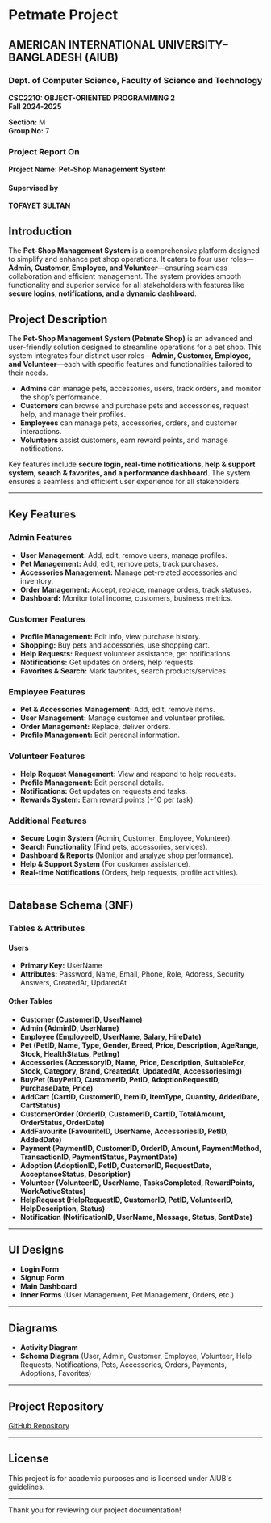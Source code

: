 # Petmate Project

## AMERICAN INTERNATIONAL UNIVERSITY–BANGLADESH (AIUB)  
### Dept. of Computer Science, Faculty of Science and Technology  
**CSC2210: OBJECT-ORIENTED PROGRAMMING 2**  
**Fall 2024-2025**  

**Section:** M  
**Group No:** 7  

### Project Report On
**Project Name: Pet-Shop Management System**  

#### Supervised by
**TOFAYET SULTAN**  



## Introduction
The **Pet-Shop Management System** is a comprehensive platform designed to simplify and enhance pet shop operations. It caters to four user roles—**Admin, Customer, Employee, and Volunteer**—ensuring seamless collaboration and efficient management. The system provides smooth functionality and superior service for all stakeholders with features like **secure logins, notifications, and a dynamic dashboard**.

## Project Description
The **Pet-Shop Management System (Petmate Shop)** is an advanced and user-friendly solution designed to streamline operations for a pet shop. This system integrates four distinct user roles—**Admin, Customer, Employee, and Volunteer**—each with specific features and functionalities tailored to their needs.

- **Admins** can manage pets, accessories, users, track orders, and monitor the shop’s performance.
- **Customers** can browse and purchase pets and accessories, request help, and manage their profiles.
- **Employees** can manage pets, accessories, orders, and customer interactions.
- **Volunteers** assist customers, earn reward points, and manage notifications.

Key features include **secure login, real-time notifications, help & support system, search & favorites, and a performance dashboard**. The system ensures a seamless and efficient user experience for all stakeholders.

---

## Key Features

### Admin Features
- **User Management:** Add, edit, remove users, manage profiles.
- **Pet Management:** Add, edit, remove pets, track purchases.
- **Accessories Management:** Manage pet-related accessories and inventory.
- **Order Management:** Accept, replace, manage orders, track statuses.
- **Dashboard:** Monitor total income, customers, business metrics.

### Customer Features
- **Profile Management:** Edit info, view purchase history.
- **Shopping:** Buy pets and accessories, use shopping cart.
- **Help Requests:** Request volunteer assistance, get notifications.
- **Notifications:** Get updates on orders, help requests.
- **Favorites & Search:** Mark favorites, search products/services.

### Employee Features
- **Pet & Accessories Management:** Add, edit, remove items.
- **User Management:** Manage customer and volunteer profiles.
- **Order Management:** Replace, deliver orders.
- **Profile Management:** Edit personal information.

### Volunteer Features
- **Help Request Management:** View and respond to help requests.
- **Profile Management:** Edit personal details.
- **Notifications:** Get updates on requests and tasks.
- **Rewards System:** Earn reward points (+10 per task).

### Additional Features
- **Secure Login System** (Admin, Customer, Employee, Volunteer).
- **Search Functionality** (Find pets, accessories, services).
- **Dashboard & Reports** (Monitor and analyze shop performance).
- **Help & Support System** (For customer assistance).
- **Real-time Notifications** (Orders, help requests, profile activities).

---

## Database Schema (3NF)

### Tables & Attributes
#### Users
- **Primary Key:** UserName
- **Attributes:** Password, Name, Email, Phone, Role, Address, Security Answers, CreatedAt, UpdatedAt

#### Other Tables
- **Customer (CustomerID, UserName)**
- **Admin (AdminID, UserName)**
- **Employee (EmployeeID, UserName, Salary, HireDate)**
- **Pet (PetID, Name, Type, Gender, Breed, Price, Description, AgeRange, Stock, HealthStatus, PetImg)**
- **Accessories (AccessoryID, Name, Price, Description, SuitableFor, Stock, Category, Brand, CreatedAt, UpdatedAt, AccessoriesImg)**
- **BuyPet (BuyPetID, CustomerID, PetID, AdoptionRequestID, PurchaseDate, Price)**
- **AddCart (CartID, CustomerID, ItemID, ItemType, Quantity, AddedDate, CartStatus)**
- **CustomerOrder (OrderID, CustomerID, CartID, TotalAmount, OrderStatus, OrderDate)**
- **AddFavourite (FavouriteID, UserName, AccessoriesID, PetID, AddedDate)**
- **Payment (PaymentID, CustomerID, OrderID, Amount, PaymentMethod, TransactionID, PaymentStatus, PaymentDate)**
- **Adoption (AdoptionID, PetID, CustomerID, RequestDate, AcceptanceStatus, Description)**
- **Volunteer (VolunteerID, UserName, TasksCompleted, RewardPoints, WorkActiveStatus)**
- **HelpRequest (HelpRequestID, CustomerID, PetID, VolunteerID, HelpDescription, Status)**
- **Notification (NotificationID, UserName, Message, Status, SentDate)**

---

## UI Designs

- **Login Form**
- **Signup Form**
- **Main Dashboard**
- **Inner Forms** (User Management, Pet Management, Orders, etc.)

---

## Diagrams

- **Activity Diagram**
- **Schema Diagram** (User, Admin, Customer, Employee, Volunteer, Help Requests, Notifications, Pets, Accessories, Orders, Payments, Adoptions, Favorites)

---

## Project Repository
[GitHub Repository](https://github.com/MJJoy49/PetShopManagementSystem)

---

## License
This project is for academic purposes and is licensed under AIUB's guidelines.

---

Thank you for reviewing our project documentation!
